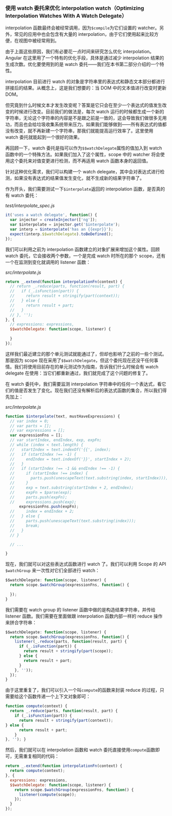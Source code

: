 ### 使用 watch 委托来优化 interpolation watch（Optimizing Interpolation Watches With A Watch Delegate）

interpolation 函数最终会被经常调用，因为`$compile`为它们设置的 watcher。另外，常见的应用中也会包含有大量的 interpolation，由于它们使用起来比较方便，在视图中被经常用到。

由于上面这些原因，我们有必要花一点时间来研究怎么优化 interpolation。Angular 在这里用了一个特有的优化手段，具体是通过减少 interpolation 结果的生成次数。优化要使用到的是 watch 委托——我们在本书第二部分介绍的一个特性。

interpolation 目前进行 watch 的对象是字符串里的表达式和静态文本部分都进行拼接后的结果。从概念上，这是我们想要的：当 DOM 中的文本值进行改变时更新 DOM。

但究竟到什么时候文本才发生改变呢？答案是它只会在至少一个表达式的值发生改变的时候进行改变。目前我们的做法是，每次 watch 运行的时候都生成一个新的字符串，无论这个字符串的内容是不是跟之前是一致的，这会导致我们做很多无用功，而且也会给垃圾收集系统带来压力。如果我们能够做到——所有表达式的值都没有改变，就不再新建一个字符串，那我们就能提高运行效率了。这里使用 watch 委托就能起到一个很好的效果。

再回顾一下，watch 委托是指可以作为`$$watchDelegate`属性的值加入到 watch 函数中的一个特殊方法。如果我们加入了这个属性，scope 中的 watcher 将会使用这个委托来对值变更进行检测，而不再适用 watch 函数本身的返回值。

针对这种优化需求，我们可以构建一个 watch delegate，其中会对表达式进行检测，如果没有表达式的结果值发生变化，就不生成新的结果字符串了。

作为开头，我们需要测试一下`$interpolate`返回的 interpolation 函数，是否真的有 watch 委托：

_test/interpolate\_spec.js_

```js
it('uses a watch delegate', function() {
  var injector = createInjector(['ng']);
  var $interpolate = injector.get('$interpolate');
  var interp = $interpolate('has an {{expr}}');
  expect(interp.$$watchDelegate).toBeDefined();
});
```

我们可以利用之前为 interpolation 函数建立的对象扩展来增加这个属性。回顾 watch 委托，它会接收两个参数，一个是完成 watch 时所在的那个 scope，还有一个在监测到变化就调用的 listener 函数：

_src/interpolate.js_

```js
return _.extend(function interpolationFn(context) {
  // return _.reduce(parts, function(result, part) {
  //   if (_.isFunction(part)) {
  //     return result + stringify(part(context));
  //   } else {
  //     return result + part;
  //   }
  // }, '');
}, {
  // expressions: expressions,
  $$watchDelegate: function(scope, listener) {
    
  }
});
```

这样我们最近建立的那个单元测试就能通过了，但却也影响了之前的一些个测试。那是因为 scope 现在采用了`$$watchDelegate`，但这个委托现在还没干任何事情。我们将使用目前存在的单元测试作为指南，告诉我们什么时候会有 watch delegate 在使用：当它们都重新通过，我们就完成了这个问题的修复了。

在 watch 委托中，我们需要监测 interpolation 字符串中的任何一个表达式，看它们的值是否发生了变化。现在我们还没有解析后的表达式函数的集合，所以我们得先加上：

_src/interpolate.js_

```js
function $interpolate(text, mustHaveExpressions) {
  // var index = 0;
  // var parts = [];
  // var expressions = [];
  var expressionFns = [];
  // var startIndex, endIndex, exp, expFn;
  // while (index < text.length) {
  //   startIndex = text.indexOf('{{', index);
  //   if (startIndex !== -1) {
  //     endIndex = text.indexOf('}}', startIndex + 2);
  //   }
  //   if (startIndex !== -1 && endIndex !== -1) {
  //     if (startIndex !== index) {
  //       parts.push(unescapeText(text.substring(index, startIndex)));
  //     }
  //     exp = text.substring(startIndex + 2, endIndex);
  //     expFn = $parse(exp);
  //     parts.push(expFn);
  //     expressions.push(exp);
      expressionFns.push(expFn);
  //     index = endIndex + 2;
  //   } else {
  //     parts.push(unescapeText(text.substring(index)));
  //     break;
  //   }
  // }

  // ...

}
```

现在，我们就可以对这些表达式函数进行 watch 了。我们可以利用 Scope 的 API `$watchGroup` 来一次性对它们全部进行 watch：

```js
$$watchDelegate: function(scope, listener) {
  return scope.$watchGroup(expressionFns, function() {
    
  });
}
```

我们需要在 watch group 的 listener 函数中做的是构造结果字符串，并传给 listener 函数。我们需要在里面做跟 interpolation 函数内部一样的 reduce 操作来拼合字符串：

```js
$$watchDelegate: function(scope, listener) {
  return scope.$watchGroup(expressionFns, function() {
    listener(_.reduce(parts, function(result, part) {
      if (_.isFunction(part)) {
        return result + stringify(part(scope));
      } else {
        return result + part;
      }
    }, ''));
  });
}
```

由于这里重复了，我们可以引入一个叫`compute`的函数来封装 reduce 的过程，只需要给这个函数传递一个上下文对象即可：

```js
function compute(context) {
  return _.reduce(parts, function(result, part) {
    if (_.isFunction(part)) {
      return result + stringify(part(context));
} else {
      return result + part;
    }
}, ''); }
```

然后，我们就可以在 interpolation 函数和 watch 委托直接使用`compute`函数即可，无需重复相同的代码：

```js
return _.extend(function interpolationFn(context) {
  return compute(context);
}, {
  expressions: expressions,
  $$watchDelegate: function(scope, listener) {
    return scope.$watchGroup(expressionFns, function() {
      listener(compute(scope));
    });
  }
});
```